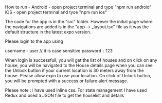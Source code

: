 How to run - 
Android - open project terminal and  type "npm run android"
iOS - open project terminal and tyoe "npm run ios"


The code for the app is in the "src" folder. However the initial page where the navigations are added is in the "app--> _layout.tsx" file as it was the default structure in the latest expo version.


Please login to the app using 

username - user   // it is case sensitive
password - 123

When login is successfull, you will get the list of houses and on click on any house, you will be navigated to the House details page when you can see the Unlock button if your current location is 30 meters away from the house. Please allow expo to use your location.
On click of Unlock button, you will be prompted with a success or failure alert message.


Please note : I have used inline css. For state management I have used Redux and used a JSON file to get the houselist and details

